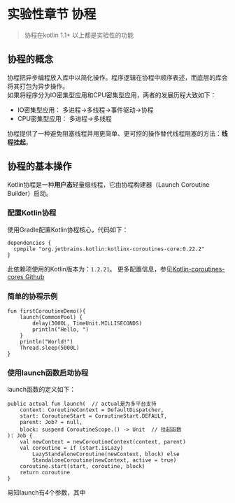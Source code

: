 # 实验性章节 协程
> 协程在kotlin 1.1+ 以上都是实验性的功能

## 协程的概念
协程把异步编程放入库中以简化操作。程序逻辑在协程中顺序表述，而底层的库会将其打包为异步操作。  
如果将程序分为IO密集型应用和CPU密集型应用，两者的发展历程大致如下：
+ IO密集型应用： 多进程→多线程→事件驱动→协程
+ CPU密集型应用： 多进程→多线程

协程提供了一种避免阻塞线程并用更简单、更可控的操作替代线程阻塞的方法：**线程挂起**。

## 协程的基本操作
Kotlin协程是一种**用户态**轻量级线程，它由协程构建器（Launch Coroutine Builder）启动。

### 配置Kotlin协程
使用Gradle配置Kotlin协程核心，代码如下：
```
dependencies {
  cpmpile "org.jetbrains.kotlin:kotlinx-coroutines-core:0.22.2"
}
```
此依赖项使用的Kotlin版本为：`1.2.21`。
更多配置信息，参见[Kotlin-coroutines-cores Github](https://github.com/Kotlin/kotlinx.coroutines#gradle)

### 简单的协程示例
```
fun firstCoroutineDemo(){
    launch(CommonPool) {
        delay(3000L, TimeUnit.MILLISECONDS)
        println("Hello, ")
    }
    println("World!")
    Thread.sleep(5000L)
}
```

### 使用launch函数启动协程
launch函数的定义如下：
```
public actual fun launch(  // actual是为多平台支持
    context: CoroutineContext = DefaultDispatcher,
    start: CoroutineStart = CoroutineStart.DEFAULT,
    parent: Job? = null,
    block: suspend CoroutineScope.() -> Unit  // 挂起函数
): Job {
    val newContext = newCoroutineContext(context, parent)
    val coroutine = if (start.isLazy)
        LazyStandaloneCoroutine(newContext, block) else
        StandaloneCoroutine(newContext, active = true)
    coroutine.start(start, coroutine, block)
    return coroutine
}
```
易知launch有4个参数，其中
